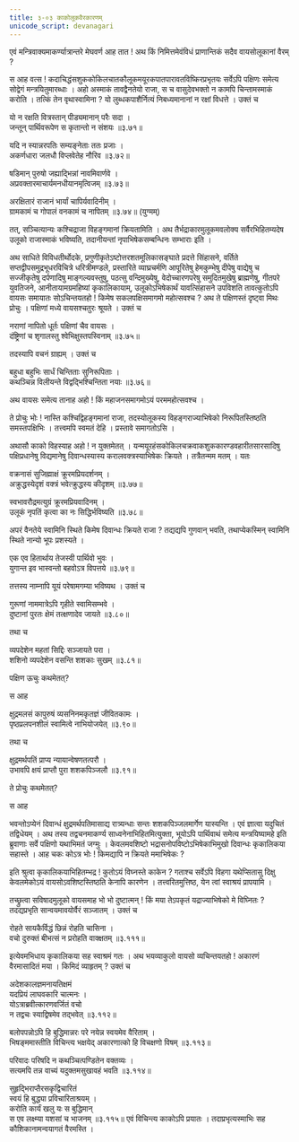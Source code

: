 ```yaml
---
title: ३-०३ काकोलूकवैरकारणम्
unicode_script: devanagari
---
```


एवं मन्त्रिवाक्यमाकर्ण्यात्रान्तरे मेघवर्ण आह तात ! अथ किं निमित्तमेवंविधं प्राणान्तिकं सदैव वायसोलूकानां वैरम् ?

स आह वत्स ! कदाचिद्धंसशुककोकिलचातकौलूकमयूरकपातपारावतविष्किरप्रभृतयः सर्वेऽपि पक्षिणः समेत्य सोद्वेगं मन्त्रयितुमारब्धाः । अहो अस्माकं तावद्वैनतेयो राजा, स च वासुदेवभक्तो न कामपि चिन्तामस्माकं करोति । तत्किं तेन वृथास्वामिना ? यो लुब्धकपाशैर्नित्यं निबध्यमानानां न रक्षां  विधत्ते । उक्तं च

यो न रक्षति वित्रस्तान् पीड्यमानान् परैः सदा ।  
जन्तून् पार्थिवरूपेण स कृतान्तो न संशयः ॥३.७१॥

यदि न स्यान्नरपतिः सम्यङ्नेताः ततः प्रजाः ।  
अकर्णधारा जलधौ विप्लवेतेह नौरिव ॥३.७२॥

षडिमान् पुरुषो जह्याद्भिन्नां नावमिवार्णवे ।  
अप्रवक्तारमाचार्यमनधीयानमृत्विजम् ॥३.७३॥

अरक्षितारं राजानं भार्यां चापिर्यवादिनीम् ।  
ग्रामकामं च गोपालं वनकामं च नापितम् ॥३.७४॥ (युग्मम्)

तत्, सञ्चित्यान्यः कश्चिद्राजा विहङ्गमानां क्रियतामिति । अथ तैर्भद्राकारमुलूकमवलोक्य सर्वैरभिहितम्यदेष उलूको राजास्माकं भविष्यति, तदानीयन्तां नृपाभिषेकसम्बन्धिनः सम्भाराः इति ।  

अथ साधिते विविधतीर्थोदके, प्रगुणीकृतेऽष्टोत्तरशतमूलिकासङ्घाते प्रदत्ते सिंहासने, वर्तिते सप्तद्वीपसमुद्रभूधरविचित्रे धरित्रीमण्डले, प्रस्तारिते व्याघ्रचर्मणि आपूरितेषु हेमकुम्भेषु दीपेषु वाद्येषु च सज्जीकृतेषु दर्पणादिषु माङ्गल्यवस्तुषु, पठत्सु वन्दिमुख्येषु, वेदोच्चारणपरेषु समुदितमुखेषु ब्राह्मणेषु, गीतपरे युवतिजने, आनीतायामग्रमहिष्यां कृकालिकायाम्, उलूकोऽभिषेकार्थं यावत्सिंहासने उपविशति तावत्कुतोऽपि वायसः समायातः सोऽचिन्तयतहो ! किमेष सकलपक्षिसमागमो महोत्सवश्च ? अथ ते पक्षिणस्तं
दृष्ट्वा मिथः प्रोचुः । पक्षिणां मध्ये वायसश्चतुरः श्रूयते । उक्तं च

नराणां नापितो धूर्तः पक्षिणां चैव वायसः ।  
दंष्ट्रिणां च शृगालस्तु श्वेभिक्षुस्तपस्विनाम् ॥३.७५॥

तदस्यापि वचनं ग्राह्यम् । उक्तं च

बहुधा बहुभिः सार्धं चिन्तिताः सुनिरूपिताः ।  
कथञ्चिन्न विलीयन्ते विद्वद्भिश्चिन्तिता नयाः ॥३.७६॥

अथ वायसः समेत्य तानाह अहो ! किं महाजनसमागमोऽयं परममहोत्सवश्च ।  

ते प्रोचुः भोः ! नास्ति कश्चिद्विहङ्गमानां राजा, तदस्योलूकस्य विहङ्गराज्याभिषेको निरूपितस्तिष्ठति समस्तपक्षिभिः । तत्त्वमपि स्वमतं देहि । प्रस्तावे समागतोऽसि ।  

अथासौ काको विहस्याह अहो ! न युक्तमेतत् । यन्मयूरहंसकोकिलचक्रवाकशुककारण्डवहारीतसारसादिषु पक्षिप्रधानेषु विद्यमानेषु दिवान्धस्यास्य करालवक्त्रस्याभिषेकः क्रियते । तत्रैतन्मम मतम् । यतः

वक्रनासं सुजिह्माक्षं क्रूरमप्रियदर्शनम् ।  
अक्रुद्धस्येदृशं वक्त्रं भवेत्क्रुद्धस्य कीदृशम् ॥३.७७॥

स्वभावरौद्रमत्युग्रं क्रूरमप्रियवादिनम् ।  
उलूकं नृपतिं कृत्वा का नः सिद्धिर्भविष्यति ॥३.७८॥

अपरं वैनतेये स्वामिनि स्थिते किमेष दिवान्धः क्रियते राजा ? तद्यद्यपि गुणवान् भवति, तथाप्येकस्मिन् स्वामिनि स्थिते नान्यो भूपः प्रशस्यते ।  

एक एव हितार्थाय तेजस्वी पार्थिवो भुवः ।  
युगान्त इव भास्वन्तो बहवोऽत्र विपत्तये ॥३.७९॥

तत्तस्य नाम्नापि यूयं परेषामगम्या भविष्यथ । उक्तं च

गुरूणां नाममात्रेऽपि गृहीते स्वामिसम्भवे ।  
दुष्टानां पुरतः क्षेमं तत्क्षणादेव जायते ॥३.८०॥

तथा च

व्यपदेशेन महतां सिद्दिः सञ्जायते परा ।  
शशिनो व्यपदेशेन वसन्ति शशकाः सुखम् ॥३.८१॥

पक्षिण ऊचुः कथमेतत्?

स आह

<div class="js_include" url="../upakathAH/03-01_chaturdantanAmagajaH.md"  newLevelForH1="3" includeTitle="true"> </div>

क्षुद्रमलसं कापुरुषं व्यसनिनमकृतज्ञं जीवितकामः ।  
पृष्ठप्रलपनशीलं स्वामित्वे नाभियोजयेत् ॥३.९०॥

तथा च

क्षुद्रमर्थपतिं प्राप्य न्यायान्वेषणतत्परौ ।  
उभावपि क्षयं प्राप्तौ पुरा शशकपिञ्जलौ ॥३.९१॥

ते प्रोचुः कथमेतत्?

स आह

<div class="js_include" url="../upakathAH/03-02_shashakapinjalakathA.md"  newLevelForH1="3" includeTitle="true"> </div>

भवन्तोऽप्येनं दिवान्धं क्षुद्रमर्थपतिमासाद्य रात्र्यन्धाः सन्तः शशकपिञ्जलमार्गेण यास्यन्ति । एवं ज्ञात्वा यदुचितं तद्विधेयम् । अथ तस्य तद्वचनमाकर्ण्य साध्वनेनाभिहितमित्युक्ता, भूयोऽपि पार्थिवाथं समेत्य मन्त्रयिष्यामहे इति ब्रुवाणाः सर्वे पक्षिणो यथाभिमतं जग्मुः । केवलमवशिष्टो भद्रासनोपविष्टोऽभिषेकाभिमुखो दिवान्धः कृकालिकया सहास्ते । आह चकः कोऽत्र भोः ! किमद्यापि न क्रियते ममाभिषेकः ?

इति श्रुत्वा कृकालिकयाभिहितम्भद्र ! कुतोऽयं विघ्नस्ते काकेन ? गताश्च सर्वेऽपि विहगा यथेप्सितासु दिक्षु केवलमेकोऽयं वायसोऽवशिष्टस्तिष्ठति केनापि कारणेन । तत्त्वरितमुत्तिष्ठ, येन त्वां स्वाश्रयं प्रापयामि ।  

तच्छ्रुत्वा सविषादमुलूको वायसमाह भो भो दुष्टात्मन् ! किं मया तेऽपकृतं यद्राज्याभिषेको मे विघ्नितः ? तदद्यप्रभृति सान्वयमावयोर्वैरं सञ्जातम् । उक्तं च

रोहते सायकैर्विद्धं छिन्नं रोहति चासिना ।  
वचो दुरुक्तं बीभत्सं न प्ररोहति वाक्क्षतम् ॥३.१११॥

इत्येवमभिधाय कृकालिकया सह स्वाश्रमं गतः । अथ भयव्याकुलो वायसो व्यचिन्तयतहो ! अकारणं वैरमासादितं मया । किमिदं व्याहृतम् ? उक्तं च

अदेशकालज्ञमनायतिक्षमं  
यदप्रियं लाघवकारि चात्मनः ।  
योऽत्राब्रवीत्कारणवर्जितं वचो  
न तद्वचः स्याद्विषमेव तद्भवेत् ॥३.११२॥

बलोपपन्नोऽपि हि बुद्धिमान्नरः
परे नयेन्न स्वयमेव वैरिताम् ।  
भिषङ्ममास्तीति विचिन्त्य भक्षयेद्
अकारणात्को हि विचक्षणो विषम् ॥३.११३॥

परिवादः परिषदि न कथञ्चित्पण्डितेन वक्तव्यः ।  
सत्यमपि तन्न वाच्यं यदुक्तमसुखावहं भवति ॥३.११४॥

सुहृद्भिराप्तैरसकृद्विचारितं  
स्वयं हि बुद्ध्या प्रविचारिताश्रयम् ।  
करोति कार्यं खलु यः स बुद्धिमान्  
स एव लक्ष्म्या यशसां च भाजनम् ॥३.११५॥
एवं विचिन्त्य काकोऽपि प्रयातः । तदाप्रभृत्यस्माभिः सह कौशिकानामन्वयागतं वैरमस्ति ।  
